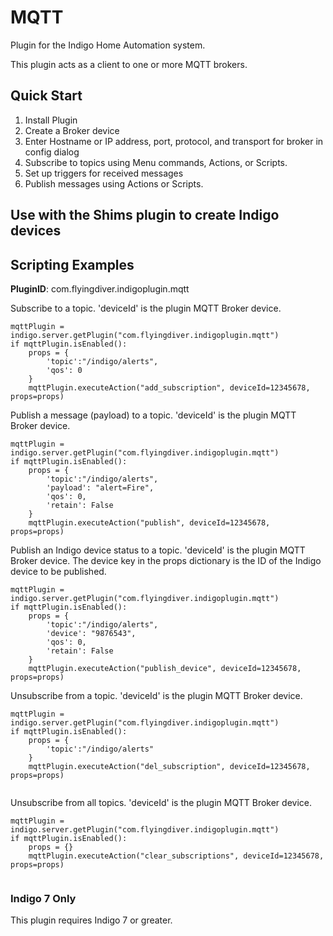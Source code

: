 # MQTT

Plugin for the Indigo Home Automation system.

This plugin acts as a client to one or more MQTT brokers.

## Quick Start

1. Install Plugin
2. Create a Broker device
3. Enter Hostname or IP address, port, protocol, and transport for broker in config dialog
4. Subscribe to topics using Menu commands, Actions, or Scripts.
5. Set up triggers for received messages
6. Publish messages using Actions or Scripts.

## Use with the Shims plugin to create Indigo devices


## Scripting Examples

**PluginID**: com.flyingdiver.indigoplugin.mqtt

Subscribe to a topic.  'deviceId' is the plugin MQTT Broker device.

```
mqttPlugin = indigo.server.getPlugin("com.flyingdiver.indigoplugin.mqtt")
if mqttPlugin.isEnabled():
    props = {
    	'topic':"/indigo/alerts", 
    	'qos': 0
    }
    mqttPlugin.executeAction("add_subscription", deviceId=12345678, props=props)
```

Publish a message (payload) to a topic.  'deviceId' is the plugin MQTT Broker device.

```
mqttPlugin = indigo.server.getPlugin("com.flyingdiver.indigoplugin.mqtt")
if mqttPlugin.isEnabled():
    props = {
    	'topic':"/indigo/alerts", 
    	'payload': "alert=Fire", 
    	'qos': 0, 
    	'retain': False
    }
    mqttPlugin.executeAction("publish", deviceId=12345678, props=props)

```

Publish an Indigo device status to a topic.  'deviceId' is the plugin MQTT Broker device.  The device key in the props dictionary is the ID of the Indigo device to be published.

```
mqttPlugin = indigo.server.getPlugin("com.flyingdiver.indigoplugin.mqtt")
if mqttPlugin.isEnabled():
    props = {
    	'topic':"/indigo/alerts", 
    	'device': "9876543", 
    	'qos': 0, 
    	'retain': False
    }
    mqttPlugin.executeAction("publish_device", deviceId=12345678, props=props)

```
Unsubscribe from a topic.  'deviceId' is the plugin MQTT Broker device.

```
mqttPlugin = indigo.server.getPlugin("com.flyingdiver.indigoplugin.mqtt")
if mqttPlugin.isEnabled():
    props = {
    	'topic':"/indigo/alerts"
    }
    mqttPlugin.executeAction("del_subscription", deviceId=12345678, props=props)


```

Unsubscribe from all topics.  'deviceId' is the plugin MQTT Broker device.

```
mqttPlugin = indigo.server.getPlugin("com.flyingdiver.indigoplugin.mqtt")
if mqttPlugin.isEnabled():
    props = {}
    mqttPlugin.executeAction("clear_subscriptions", deviceId=12345678, props=props)


```

### Indigo 7 Only

This plugin requires Indigo 7 or greater.

